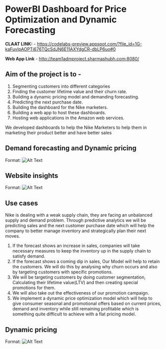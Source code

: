 # **PowerBI Dashboard for Price Optimization and Dynamic Forecasting**

**CLAAT LINK:**  - https://codelabs-preview.appspot.com/?file_id=1G-kaFuvlpAOPTi676TQcSdJN6E11AXYdgCR-dbLP6uo#0

**Web App Link** - http://team1admproject.sharmashubh.com:8080/ 

## **Aim of the project is to -**
1.  Segmenting customers into different categories
2.  Finding the customer lifetime value and their churn rate.
3.  Building a dynamic pricing model and demanding forecasting.
4.  Predicting the next purchase date.
5.  Building the dashboard for the Nike marketers.
6.  Building a web app to host these dashboards.
7.  Hosting web applications in the Amazon web services.

We developed dashboards to help the Nike Marketers to help them in marketing their product better and have better sales

## **Demand forecasting and Dynamic pricing**

Format: ![Alt Text](https://github.com/Abhishek-Gargha-Maheshwarappa/INFO7374DigitalMarketingAnalytics/blob/master/Project/asset/Price_optimization.png)

## **Website insights**
Format: ![Alt Text](https://github.com/Abhishek-Gargha-Maheshwarappa/INFO7374DigitalMarketingAnalytics/blob/master/Project/asset/Nike_website_insights.png)


## **Use cases**

Nike is dealing with a weak supply chain, they are facing an unbalanced supply and demand problem. Through predictive analytics we will be predicting sales and the next customer purchase date which will help the company to better manage inventory and strategically plan their next moves.

1.  If the forecast shows an increase in sales, companies will take necessary measures to keep the inventory up in the supply chain to satisfy demand.
2.  If the forecast shows a coming dip in sales, Our Model will help to retain the customers. We will do this by analysing why churn occurs and also by targeting customers with specific promotions.
3.  We will be targeting customers by doing customer segmentation, Calculating their lifetime value(LTV) and then creating special promotions for them.
4.  We will also take out the effectiveness of our promotion campaign.
5.  We implement a dynamic price optimization model which will help to give consumer seasonal and promotional offers based on current prices, demand and inventory while still remaining profitable which is something quite difficult to achieve with a flat pricing model.

## **Dynamic pricing**

Format: ![Alt Text](https://github.com/Abhishek-Gargha-Maheshwarappa/INFO7374DigitalMarketingAnalytics/blob/master/Project/asset/dynamic_pricing.png)


